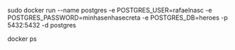 sudo docker run --name postgres -e POSTGRES_USER=rafaelnasc -e POSTGRES_PASSWORD=minhasenhasecreta -e POSTGRES_DB=heroes -p 5432:5432 -d postgres 

docker ps
